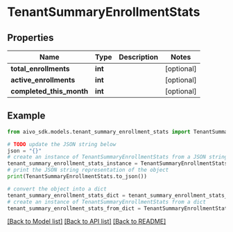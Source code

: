 # TenantSummaryEnrollmentStats


## Properties

Name | Type | Description | Notes
------------ | ------------- | ------------- | -------------
**total_enrollments** | **int** |  | [optional] 
**active_enrollments** | **int** |  | [optional] 
**completed_this_month** | **int** |  | [optional] 

## Example

```python
from aivo_sdk.models.tenant_summary_enrollment_stats import TenantSummaryEnrollmentStats

# TODO update the JSON string below
json = "{}"
# create an instance of TenantSummaryEnrollmentStats from a JSON string
tenant_summary_enrollment_stats_instance = TenantSummaryEnrollmentStats.from_json(json)
# print the JSON string representation of the object
print(TenantSummaryEnrollmentStats.to_json())

# convert the object into a dict
tenant_summary_enrollment_stats_dict = tenant_summary_enrollment_stats_instance.to_dict()
# create an instance of TenantSummaryEnrollmentStats from a dict
tenant_summary_enrollment_stats_from_dict = TenantSummaryEnrollmentStats.from_dict(tenant_summary_enrollment_stats_dict)
```
[[Back to Model list]](../README.md#documentation-for-models) [[Back to API list]](../README.md#documentation-for-api-endpoints) [[Back to README]](../README.md)


